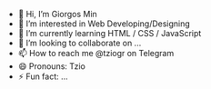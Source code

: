- 👋 Hi, I’m Giorgos Min
- 👀 I’m interested in Web Developing/Designing
- 🌱 I’m currently learning HTML / CSS / JavaScript
- 💞️ I’m looking to collaborate on ...
- 📫 How to reach me @tziogr on Telegram
- 😄 Pronouns: Tzio
- ⚡ Fun fact: ...

<!---
TzioGit/TzioGit is a ✨ special ✨ repository because its `README.md` (this file) appears on your GitHub profile.
You can click the Preview link to take a look at your changes.
--->
